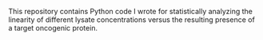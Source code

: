 This repository contains Python code I wrote for statistically analyzing the linearity of different lysate concentrations versus the resulting presence of a target oncogenic protein.
